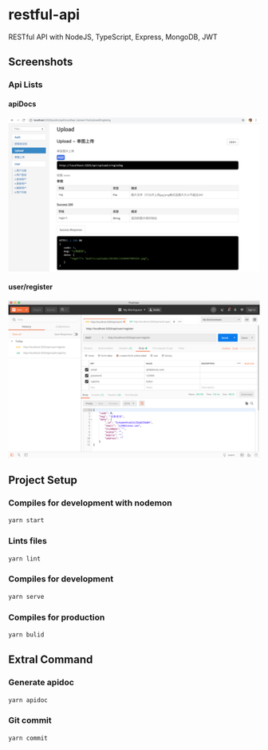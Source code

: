 # restful-api
RESTful API with NodeJS, TypeScript, Express, MongoDB, JWT

## Screenshots

### Api Lists

#### apiDocs

![apiDocs](./screenshots/api-docs.png)

#### user/register

![user-register](./screenshots/user-register.png)

## Project Setup

### Compiles for development with nodemon

``` bash
yarn start
```

### Lints files

``` bash
yarn lint
```

### Compiles for development

``` bash
yarn serve
```

### Compiles for production

``` bash
yarn bulid
```
## Extral Command

### Generate apidoc

``` bash
yarn apidoc
```

### Git commit

``` bash
yarn commit
```
